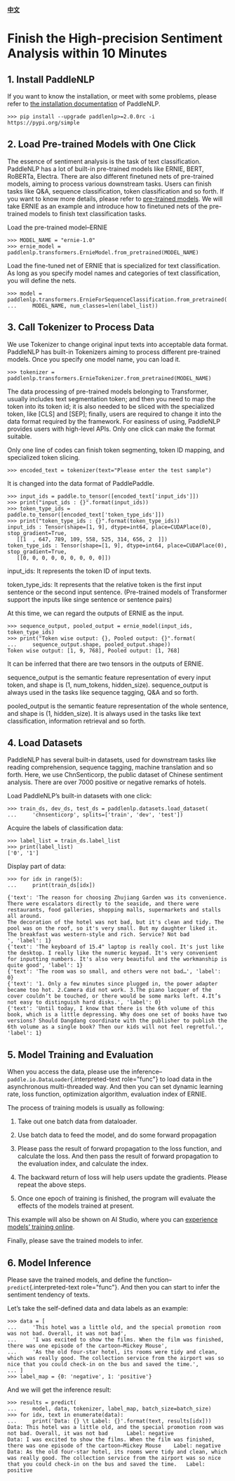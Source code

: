  [**中文**](./quick_start.rst)

Finish the High-precision Sentiment Analysis within 10 Minutes
  ==============================

## 1\. Install PaddleNLP

If you want to know the installation, or meet with some problems, please refer to [the installation documentation](https://paddlenlp.readthedocs.io/en/latest/gettingstarted/install.html) of PaddleNLP.

``` {.}
>>> pip install --upgrade paddlenlp>=2.0.0rc -i https://pypi.org/simple
```

## 2\. Load Pre-trained Models with One Click

The essence of sentiment analysis is the task of text classification. PaddleNLP has a lot of built-in pre-trained models like ERNIE, BERT, RoBERTa, Electra. There are also different finetuned nets of pre-trained models, aiming to process various downstream tasks. Users can finish tasks like Q&A, sequence classification, token classification and so forth. If you want to know more details, please refer to [pre-trained models](https://paddlenlp.readthedocs.io/en/latest/modelzoo/transformer.html). We will take ERNIE as an example and introduce how to finetuned nets of the pre-trained models to finish text classification tasks.

Load the pre-trained model–ERNIE

``` {.}
>>> MODEL_NAME = "ernie-1.0"
>>> ernie_model = paddlenlp.transformers.ErnieModel.from_pretrained(MODEL_NAME)
```

Load the fine-tuned net of ERNIE that is specialized for text classification. As long as you specify model names and categories of text classification, you will define the nets.

``` {.}
>>> model = paddlenlp.transformers.ErnieForSequenceClassification.from_pretrained(
...     MODEL_NAME, num_classes=len(label_list))
```

## 3\. Call Tokenizer to Process Data

We use Tokenizer to change original input texts into acceptable data format. PaddleNLP has built-in Tokenizers aiming to process different pre-trained models. Once you specify one model name, you can load it. 

``` {.}
>>> tokenizer = paddlenlp.transformers.ErnieTokenizer.from_pretrained(MODEL_NAME)
```

The data processing of pre-trained models belonging to Transformer, usually includes text segmentation token; and then you need to map the token into its token id; it is also needed to be sliced with the specialized token, like [CLS] and [SEP]; finally, users are required to change it into the data format required by the framework. For easiness of using, PaddleNLP provides users with high-level APIs. Only one click can make the format suitable. 

Only one line of codes can finish token segmenting, token ID mapping, and specialized token slicing.

``` {.}
>>> encoded_text = tokenizer(text="Please enter the test sample")
```

It is changed into the data format of PaddlePaddle.

``` {.}
>>> input_ids = paddle.to_tensor([encoded_text['input_ids']])
>>> print("input_ids : {}".format(input_ids))
>>> token_type_ids = paddle.to_tensor([encoded_text['token_type_ids']])
>>> print("token_type_ids : {}".format(token_type_ids))
input_ids : Tensor(shape=[1, 9], dtype=int64, place=CUDAPlace(0), stop_gradient=True,
   [[1  , 647, 789, 109, 558, 525, 314, 656, 2  ]])
token_type_ids : Tensor(shape=[1, 9], dtype=int64, place=CUDAPlace(0), stop_gradient=True,
   [[0, 0, 0, 0, 0, 0, 0, 0, 0]])
```

input_ids: It represents the token ID of input texts.

token_type_ids: It represents that the relative token is the first input sentence or the second input sentence. (Pre-trained models of Transformer support the inputs like singe sentence or sentence pairs)

At this time, we can regard the outputs of ERNIE as the input.

``` {.}
>>> sequence_output, pooled_output = ernie_model(input_ids, token_type_ids)
>>> print("Token wise output: {}, Pooled output: {}".format(
...     sequence_output.shape, pooled_output.shape))
Token wise output: [1, 9, 768], Pooled output: [1, 768]
```

It can be inferred that there are two tensors in the outputs of ERNIE.

sequence_output is the semantic feature representation of every input token, and shape is (1, num_tokens, hidden_size). sequence_output is always used in the tasks like sequence tagging, Q&A and so forth.

pooled_output is the semantic feature representation of the whole sentence, and shape is (1, hidden_size). It is always used in the tasks like text classification, information retrieval and so forth.

## 4. Load Datasets

PaddleNLP has several built-in datasets, used for downstream tasks like reading comprehension, sequence tagging, machine translation and so forth. Here, we use ChnSenticorp, the public dataset of Chinese sentiment analysis. There are over 7000 positive or negative remarks of hotels.

Load PaddleNLP’s built-in datasets with one click:

``` {.}
>>> train_ds, dev_ds, test_ds = paddlenlp.datasets.load_dataset(
...     'chnsenticorp', splits=['train', 'dev', 'test'])
```

Acquire the labels of classification data:

``` {.}
>>> label_list = train_ds.label_list
>>> print(label_list)
['0', '1']
```

Display part of data: 

``` {.}
>>> for idx in range(5):
...     print(train_ds[idx])

{'text': 'The reason for choosing Zhujiang Garden was its convenience. There were escalators directly to the seaside, and there were restaurants, food galleries, shopping malls, supermarkets and stalls all around.
The decoration of the hotel was not bad, but it's clean and tidy. The pool was on the roof, so it's very small. But my daughter liked it. The breakfast was western-style and rich. Service? Not bad
', 'label': 1}
{'text': 'The keyboard of 15.4" laptop is really cool. It's just like the desktop. I really like the numeric keypad. It's very convenient for inputting numbers. It's also very beautiful and the workmanship is quite good', 'label': 1}
{'text': 'The room was so small, and others were not bad…', 'label': 0}
{'text': '1. Only a few minutes since plugged in, the power adapter became too hot. 2.Camera did not work. 3.The piano lacquer of the cover couldn’t be touched, or there would be some marks left. 4.It’s not easy to distinguish hard disks.', 'label': 0}
{'text': 'Until today, I know that there is the 6th volume of this book, which is a little depressing. Why does one set of books have two versions? Should Dangdang coordinate with the publisher to publish the 6th volume as a single book? Then our kids will not feel regretful.', 'label': 1}
```

## 5\. Model Training and Evaluation

When you access the data, please use the inference–`paddle.io.DataLoader`{.interpreted-text role="func"} to load data in the asynchronous multi-threaded way. And then you can set dynamic learning rate, loss function, optimization algorithm, evaluation index of ERNIE.

The process of training models is usually as following:
1.	Take out one batch data from dataloader.
2.	Use batch data to feed the model, and do some forward propagation

3.	Please pass the result of forward propagation to the loss function, and calculate the loss. And then pass the result of forward propagation to the evaluation index, and calculate the index.
4.	The backward return of loss will help users update the gradients. Please repeat the above steps.
5.	Once one epoch of training is finished, the program will evaluate the effects of the models trained at present.

This example will also be shown on AI Studio, where you can [experience models’ training online](https://aistudio.baidu.com/aistudio/projectdetail/1294333).

Finally, please save the trained models to infer.

## 6. Model Inference

Please save the trained models, and define the function– `predict`{.interpreted-text role="func"}. And then you can start to infer the sentiment tendency of texts.

Let’s take the self-defined data and data labels as an example:

``` {.}
>>> data = [
...     'This hotel was a little old, and the special promotion room was not bad. Overall, it was not bad',
...     'I was excited to show the films. When the film was finished, there was one episode of the cartoon–Mickey Mouse',
...     'As the old four-star hotel, its rooms were tidy and clean, which was really good. The collection service from the airport was so nice that you could check-in on the bus and saved the time.',
... ]
>>> label_map = {0: 'negative', 1: 'positive'}
```

And we will get the inference result:

``` {.}
>>> results = predict(
...     model, data, tokenizer, label_map, batch_size=batch_size)
>>> for idx, text in enumerate(data):
...     print('Data: {} \t Label: {}'.format(text, results[idx]))
Data: This hotel was a little old, and the special promotion room was not bad. Overall, it was not bad      Label: negative
Data: I was excited to show the films. When the film was finished, there was one episode of the cartoon–Mickey Mouse    Label: negative
Data: As the old four-star hotel, its rooms were tidy and clean, which was really good. The collection service from the airport was so nice that you could check-in on the bus and saved the time.   Label: positive
```
